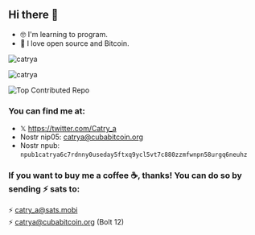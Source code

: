 ## Hi there 👋

- 🤓 I'm learning to program.  
- 🧡 I love open source and Bitcoin.


<img src="https://github-readme-stats.vercel.app/api?username=catrya&show_icons=true&theme=dracula" alt="catrya" /> </p>

<img src="https://github-readme-streak-stats.herokuapp.com/?user=catrya&theme=dracula" alt="catrya" /></p>

![Top Contributed Repo](https://github-contributor-stats.vercel.app/api?username=Catrya&limit=5&theme=dracula&combine_all_yearly_contributions=true)

### You can find me at:
- 𝕏 https://twitter.com/Catry_a
- Nostr nip05: catrya@cubabitcoin.org
- Nostr npub: `npub1catrya6c7rdnny0useday5ftxq9ycl5vt7c880zzmfwnpn58urgq6neuhz`

### If you want to buy me a coffee ☕, thanks! You can do so by sending ⚡ sats to:  
⚡ catry_a@sats.mobi  
⚡ catrya@cubabitcoin.org  (Bolt 12)
